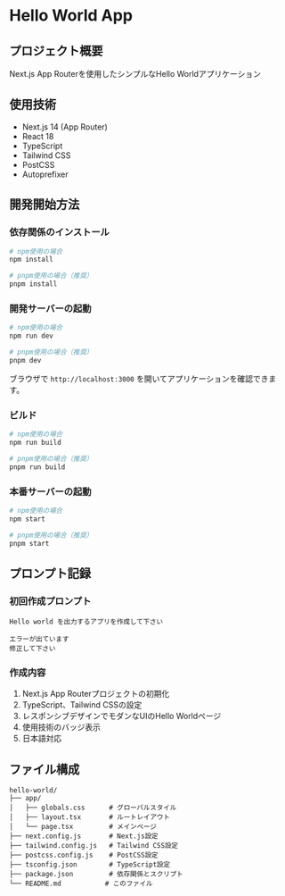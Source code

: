 # Hello World App

## プロジェクト概要
Next.js App Routerを使用したシンプルなHello Worldアプリケーション

## 使用技術
- Next.js 14 (App Router)
- React 18
- TypeScript
- Tailwind CSS
- PostCSS
- Autoprefixer

## 開発開始方法

### 依存関係のインストール
```bash
# npm使用の場合
npm install

# pnpm使用の場合（推奨）
pnpm install
```

### 開発サーバーの起動
```bash
# npm使用の場合
npm run dev

# pnpm使用の場合（推奨）
pnpm dev
```

ブラウザで `http://localhost:3000` を開いてアプリケーションを確認できます。

### ビルド
```bash
# npm使用の場合
npm run build

# pnpm使用の場合（推奨）
pnpm run build
```

### 本番サーバーの起動
```bash
# npm使用の場合
npm start

# pnpm使用の場合（推奨）
pnpm start
```

## プロンプト記録

### 初回作成プロンプト
```
Hello world を出力するアプリを作成して下さい
```

```
エラーが出ています
修正して下さい
```

### 作成内容
1. Next.js App Routerプロジェクトの初期化
2. TypeScript、Tailwind CSSの設定
3. レスポンシブデザインでモダンなUIのHello Worldページ
4. 使用技術のバッジ表示
5. 日本語対応

## ファイル構成
```
hello-world/
├── app/
│   ├── globals.css      # グローバルスタイル
│   ├── layout.tsx       # ルートレイアウト
│   └── page.tsx         # メインページ
├── next.config.js       # Next.js設定
├── tailwind.config.js   # Tailwind CSS設定
├── postcss.config.js    # PostCSS設定
├── tsconfig.json        # TypeScript設定
├── package.json         # 依存関係とスクリプト
└── README.md           # このファイル
``` 